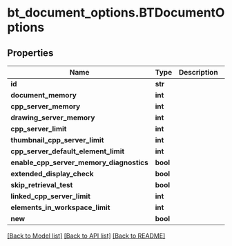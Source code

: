 # bt_document_options.BTDocumentOptions

## Properties
Name | Type | Description | Notes
------------ | ------------- | ------------- | -------------
**id** | **str** |  | [optional] 
**document_memory** | **int** |  | [optional] 
**cpp_server_memory** | **int** |  | [optional] 
**drawing_server_memory** | **int** |  | [optional] 
**cpp_server_limit** | **int** |  | [optional] 
**thumbnail_cpp_server_limit** | **int** |  | [optional] 
**cpp_server_default_element_limit** | **int** |  | [optional] 
**enable_cpp_server_memory_diagnostics** | **bool** |  | [optional] 
**extended_display_check** | **bool** |  | [optional] 
**skip_retrieval_test** | **bool** |  | [optional] 
**linked_cpp_server_limit** | **int** |  | [optional] 
**elements_in_workspace_limit** | **int** |  | [optional] 
**new** | **bool** |  | [optional] 

[[Back to Model list]](../README.md#documentation-for-models) [[Back to API list]](../README.md#documentation-for-api-endpoints) [[Back to README]](../README.md)


